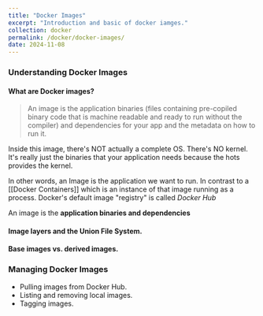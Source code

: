 ```yaml
---
title: "Docker Images"
excerpt: "Introduction and basic of docker iamges."
collection: docker
permalink: /docker/docker-images/
date: 2024-11-08
---
```

### Understanding Docker Images

#### What are Docker images?
> An image is the application binaries (files containing pre-copiled binary code that is machine readable and ready to run without the compiler) and dependencies for your app and the metadata on how to run it. 

Inside this image, there's NOT actually a complete OS. There's NO kernel. It's really just the binaries that your application needs because the hots provides the kernel. 

In other words, an Image is the application we want to run. In contrast to a [[Docker Containers]] which is an instance of that image running as a process. 
Docker's default image "registry" is called *Docker Hub*

An image is the **application binaries and dependencies**
#### Image layers and the Union File System.
#### Base images vs. derived images.

### **Managing Docker Images**
- Pulling images from Docker Hub.
- Listing and removing local images.
- Tagging images.
